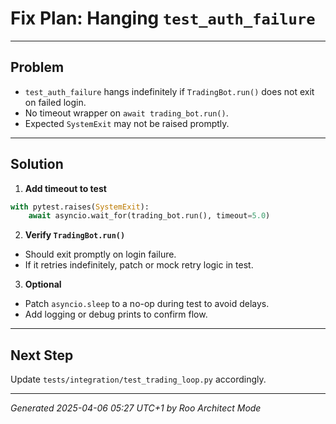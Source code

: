 # Fix Plan: Hanging `test_auth_failure`

---

## Problem

- `test_auth_failure` hangs indefinitely if `TradingBot.run()` does not exit on failed login.
- No timeout wrapper on `await trading_bot.run()`.
- Expected `SystemExit` may not be raised promptly.

---

## Solution

1. **Add timeout to test**

```python
with pytest.raises(SystemExit):
    await asyncio.wait_for(trading_bot.run(), timeout=5.0)
```

2. **Verify `TradingBot.run()`**

- Should exit promptly on login failure.
- If it retries indefinitely, patch or mock retry logic in test.

3. **Optional**

- Patch `asyncio.sleep` to a no-op during test to avoid delays.
- Add logging or debug prints to confirm flow.

---

## Next Step

Update `tests/integration/test_trading_loop.py` accordingly.

---

*Generated 2025-04-06 05:27 UTC+1 by Roo Architect Mode*